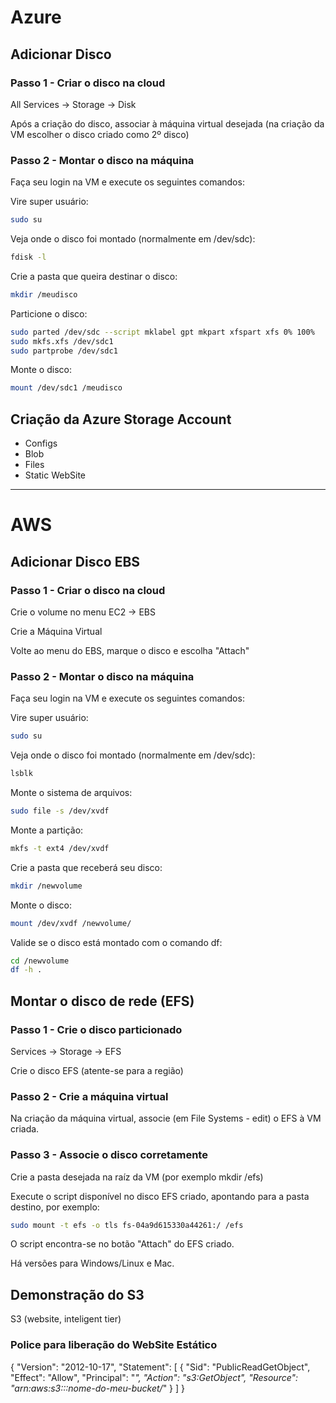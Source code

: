 # Azure

## Adicionar Disco

### Passo 1 - Criar o disco na cloud 

All Services -> Storage -> Disk

Após a criação do disco, associar à máquina virtual desejada (na criação da VM escolher o disco criado como 2º disco)


### Passo 2 - Montar o disco na máquina

Faça seu login na VM e execute os seguintes comandos:

Vire super usuário: 

```bash
sudo su
```

Veja onde o disco foi montado (normalmente em /dev/sdc):

```bash
fdisk -l
```

Crie a pasta que queira destinar o disco:

```bash
mkdir /meudisco
```

Particione o disco:

```bash
sudo parted /dev/sdc --script mklabel gpt mkpart xfspart xfs 0% 100%
sudo mkfs.xfs /dev/sdc1
sudo partprobe /dev/sdc1
```

Monte o disco:

```bash
mount /dev/sdc1 /meudisco
```

## Criação da Azure Storage Account

- Configs
- Blob
- Files
- Static WebSite

----

# AWS

## Adicionar Disco EBS

### Passo 1 - Criar o disco na cloud 

Crie o volume no menu EC2 -> EBS

Crie a Máquina Virtual

Volte ao menu do EBS, marque o disco e escolha "Attach"


### Passo 2 - Montar o disco na máquina

Faça seu login na VM e execute os seguintes comandos:

Vire super usuário: 

```bash
sudo su
```

Veja onde o disco foi montado (normalmente em /dev/sdc):

```bash
lsblk
```

Monte o sistema de arquivos:

```bash
sudo file -s /dev/xvdf
```

Monte a partição:

```bash
mkfs -t ext4 /dev/xvdf
```

Crie a pasta que receberá seu disco:

```bash
mkdir /newvolume
```

Monte o disco:

```bash
mount /dev/xvdf /newvolume/
```

Valide se o disco está montado com o comando df:

```bash
cd /newvolume
df -h .
```

## Montar o disco de rede (EFS)

### Passo 1 - Crie o disco particionado

Services -> Storage -> EFS

Crie o disco EFS (atente-se para a região)

### Passo 2 - Crie a máquina virtual

Na criação da máquina virtual, associe (em File Systems - edit) o EFS à VM criada.


### Passo 3 - Associe o disco corretamente

Crie a pasta desejada na raíz da VM (por exemplo mkdir /efs)

Execute o script disponível no disco EFS criado, apontando para a pasta destino, por exemplo:

```bash
sudo mount -t efs -o tls fs-04a9d615330a44261:/ /efs
```

O script encontra-se no botão "Attach" do EFS criado.

Há versões para Windows/Linux e Mac.


## Demonstração do S3

S3 (website, inteligent tier)


### Police para liberação do WebSite Estático
{
    "Version": "2012-10-17",
    "Statement": [
        {
            "Sid": "PublicReadGetObject",
            "Effect": "Allow",
            "Principal": "*",
            "Action": "s3:GetObject",
            "Resource": "arn:aws:s3:::nome-do-meu-bucket/*"
        }
    ]
}